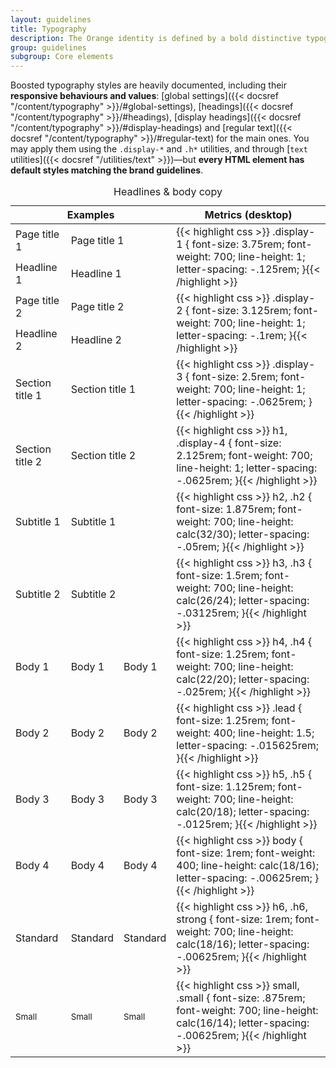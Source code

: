 ```yaml
---
layout: guidelines
title: Typography
description: The Orange identity is defined by a bold distinctive typographic style. Being rigorous about our typography application is a key part of maintaining a strong, consistent brand identity.
group: guidelines
subgroup: Core elements
---
```


Boosted typography styles are heavily documented, including their **responsive behaviours and values**: [global settings]({{< docsref "/content/typography" >}}/#global-settings), [headings]({{< docsref "/content/typography" >}}/#headings), [display headings]({{< docsref "/content/typography" >}}/#display-headings) and [regular text]({{< docsref "/content/typography" >}}/#regular-text) for the main ones. You may apply them using the `.display-*` and `.h*` utilities, and through [`text` utilities]({{< docsref "/utilities/text" >}})—but **every HTML element has default styles matching the brand guidelines**.

<table class="table table-typography">
  <caption>Headlines & body copy</caption>
  <thead>
    <tr>
      <th scope="col" colspan="3">Examples</th>
      <th scope="col">Metrics <span class="text-muted font-weight-normal">(desktop)</span></th>
    </tr>
  </thead>
  <tbody class="align-bottom">
    <tr class="border-0">
      <td>
        <span class="display-1">Page title 1</span>
      </td>
      <td colspan="2">
        <span class="display-1 text-primary">Page title 1</span>
      </td>
      <td rowspan="2" class="align-middle">
        {{< highlight css >}}
.display-1 {
  font-size: 3.75rem;
  font-weight: 700;
  line-height: 1;
  letter-spacing: -.125rem;
 }{{< /highlight >}}
      </td>
    </tr>
    <tr>
      <td>
        <span class="display-1">Headline 1</span>
      </td>
      <td colspan="2">
        <span class="display-1 text-primary">Headline 1</span>
      </td>
    </tr>
    <tr class="border-0">
      <td>
        <span class="display-2">Page title 2</span>
      </td>
      <td colspan="2">
        <span class="display-2 text-primary">Page title 2</span>
      </td>
      <td rowspan="2" class="align-middle">
        {{< highlight css >}}
.display-2 {
  font-size: 3.125rem;
  font-weight: 700;
  line-height: 1;
  letter-spacing: -.1rem;
 }{{< /highlight >}}
      </td>
    </tr>
    <tr>
      <td>
        <span class="display-2">Headline 2</span>
      </td>
      <td colspan="2">
        <span class="display-2 text-primary">Headline 2</span>
      </td>
    </tr>
    <tr>
      <td>
        <span class="display-3">Section title 1</span>
      </td>
      <td colspan="2">
        <span class="display-3 text-primary">Section title 1</span>
      </td>
      <td>
        {{< highlight css >}}
.display-3 {
  font-size: 2.5rem;
  font-weight: 700;
  line-height: 1;
  letter-spacing: -.0625rem;
 }{{< /highlight >}}
      </td>
    </tr>
    <tr>
      <td>
        <span class="display-4">Section title 2</span>
      </td>
      <td colspan="2">
        <span class="display-4 text-primary">Section title 2</span>
      </td>
      <td>
        {{< highlight css >}}
h1, .display-4 {
  font-size: 2.125rem;
  font-weight: 700;
  line-height: 1;
  letter-spacing: -.0625rem;
 }{{< /highlight >}}
      </td>
    </tr>
    <tr>
      <td>
        <span class="h2">Subtitle 1</span>
      </td>
      <td colspan="2">
        <span class="h2 text-primary">Subtitle 1</span>
      </td>
      <td>
        {{< highlight css >}}
h2, .h2 {
  font-size: 1.875rem;
  font-weight: 700;
  line-height: calc(32/30);
  letter-spacing: -.05rem;
 }{{< /highlight >}}
      </td>
    </tr>
    <tr>
      <td>
        <span class="h3">Subtitle 2</span>
      </td>
      <td colspan="2">
        <span class="h3 text-primary">Subtitle 2</span>
      </td>
      <td>
        {{< highlight css >}}
h3, .h3 {
  font-size: 1.5rem;
  font-weight: 700;
  line-height: calc(26/24);
  letter-spacing: -.03125rem;
 }{{< /highlight >}}
      </td>
    </tr>
    <tr>
      <td>
        <span class="h4">Body 1</span>
      </td>
      <td>
        <span class="h4 text-primary">Body 1</span>
      </td>
      <td>
        <span class="h4 text-muted">Body 1</span>
      </td>
      <td>
        {{< highlight css >}}
h4, .h4 {
  font-size: 1.25rem;
  font-weight: 700;
  line-height: calc(22/20);
  letter-spacing: -.025rem;
 }{{< /highlight >}}
      </td>
    </tr>
    <tr>
      <td>
        <span class="lead">Body 2</span>
      </td>
      <td>
        <span class="lead text-primary">Body 2</span>
      </td>
      <td>
        <span class="lead text-muted">Body 2</span>
      </td>
      <td>
{{< highlight css >}}
.lead {
  font-size: 1.25rem;
  font-weight: 400;
  line-height: 1.5;
  letter-spacing: -.015625rem;
 }{{< /highlight >}}
      </td>
    </tr>
    <tr>
      <td>
        <span class="h5">Body 3</span>
      </td>
      <td>
        <span class="h5 text-primary">Body 3</span>
      </td>
      <td>
        <span class="h5 text-muted">Body 3</span>
      </td>
      <td>
{{< highlight css >}}
h5, .h5 {
  font-size: 1.125rem;
  font-weight: 700;
  line-height: calc(20/18);
  letter-spacing: -.0125rem;
 }{{< /highlight >}}
      </td>
    </tr>
    <tr>
      <td>
        <span class="h6 font-weight-normal">Body 4</span>
      </td>
      <td>
        <span class="h6 font-weight-normal text-primary">Body 4</span>
      </td>
      <td>
        <span class="h6 font-weight-normal text-muted">Body 4</span>
      </td>
      <td>
{{< highlight css >}}
body {
  font-size: 1rem;
  font-weight: 400;
  line-height: calc(18/16);
  letter-spacing: -.00625rem;
 }{{< /highlight >}}
      </td>
    </tr>
    <tr>
      <td>
        <span class="font-weight-bold bs-text-standard">Standard</span>
      </td>
      <td>
        <span class="font-weight-bold text-primary bs-text-standard">Standard</span>
      </td>
      <td>
        <span class="font-weight-bold text-muted bs-text-standard">Standard</span>
      </td>
      <td>
{{< highlight css >}}
h6, .h6, strong {
  font-size: 1rem;
  font-weight: 700;
  line-height: calc(18/16);
  letter-spacing: -.00625rem;
 }{{< /highlight >}}
      </td>
    </tr>
    <tr>
      <td>
        <small class="font-weight-bold">Small</small>
      </td>
      <td>
        <small class="font-weight-bold text-primary">Small</small>
      </td>
      <td>
        <small class="font-weight-bold text-muted">Small</small>
      </td>
      <td>
{{< highlight css >}}
small, .small {
  font-size: .875rem;
  font-weight: 700;
  line-height: calc(16/14);
  letter-spacing: -.00625rem;
 }{{< /highlight >}}
      </td>
    </tr>
  </tbody>
</table>

